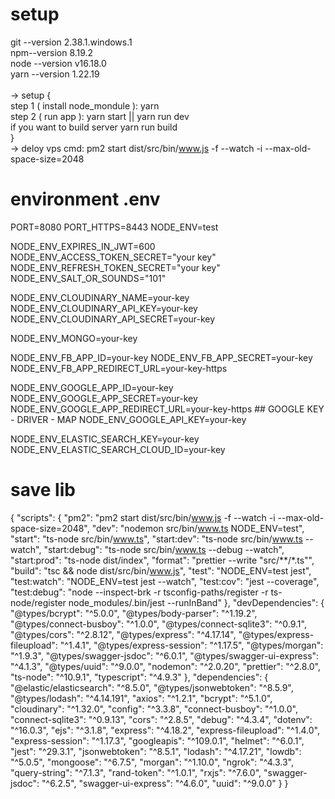 # setup
git --version 2.38.1.windows.1 <br />
npm--version 8.19.2 <br />
node --version v16.18.0 <br />
yarn --version 1.22.19 <br />
<br />
-> setup { <br />
    step 1 ( install node_mondule ): yarn <br /> 
    step 2 ( run app ): yarn start || yarn run dev <br />
    if you want to build server yarn run build <br />
} <br />
-> deloy vps cmd: pm2 start dist/src/bin/www.js -f --watch -i --max-old-space-size=2048 <br />
# environment  .env
PORT=8080
PORT_HTTPS=8443
NODE_ENV=test
<!-- # ENV JWT -->
NODE_ENV_EXPIRES_IN_JWT=600
NODE_ENV_ACCESS_TOKEN_SECRET="your key"
NODE_ENV_REFRESH_TOKEN_SECRET="your key"
NODE_ENV_SALT_OR_SOUNDS="101"
<!-- # HANDLER IMAGE WITH CLOUDINARY -->
NODE_ENV_CLOUDINARY_NAME=your-key
NODE_ENV_CLOUDINARY_API_KEY=your-key
NODE_ENV_CLOUDINARY_API_SECRET=your-key
<!-- # DATABASE MONGODB NO SQL -->
NODE_ENV_MONGO=your-key
<!-- # LOGIN THREE Facebook -->
NODE_ENV_FB_APP_ID=your-key
NODE_ENV_FB_APP_SECRET=your-key
NODE_ENV_FB_APP_REDIRECT_URL=your-key-https
<!-- # LOGIN THREE Google -->
NODE_ENV_GOOGLE_APP_ID=your-key
NODE_ENV_GOOGLE_APP_SECRET=your-key
NODE_ENV_GOOGLE_APP_REDIRECT_URL=your-key-https
    ## GOOGLE KEY - DRIVER - MAP 
    NODE_ENV_GOOGLE_API_KEY=your-key
<!-- # Elastic search -->
NODE_ENV_ELASTIC_SEARCH_KEY=your-key
NODE_ENV_ELASTIC_SEARCH_CLOUD_ID=your-key




# save lib 
{
  "scripts": {
    "pm2": "pm2 start dist/src/bin/www.js -f --watch -i --max-old-space-size=2048",
    "dev": "nodemon src/bin/www.ts NODE_ENV=test",
    "start": "ts-node src/bin/www.ts",
    "start:dev": "ts-node src/bin/www.ts --watch",
    "start:debug": "ts-node src/bin/www.ts --debug --watch",
    "start:prod": "ts-node dist/index",
    "format": "prettier --write \"src/**/*.ts\"",
    "build": "tsc && node dist/src/bin/www.js",
    "test": "NODE_ENV=test jest",
    "test:watch": "NODE_ENV=test jest --watch",
    "test:cov": "jest --coverage",
    "test:debug": "node --inspect-brk -r tsconfig-paths/register -r ts-node/register node_modules/.bin/jest --runInBand"
  },
  "devDependencies": {
    "@types/bcrypt": "^5.0.0",
    "@types/body-parser": "^1.19.2",
    "@types/connect-busboy": "^1.0.0",
    "@types/connect-sqlite3": "^0.9.1",
    "@types/cors": "^2.8.12",
    "@types/express": "^4.17.14",
    "@types/express-fileupload": "^1.4.1",
    "@types/express-session": "^1.17.5",
    "@types/morgan": "^1.9.3",
    "@types/swagger-jsdoc": "^6.0.1",
    "@types/swagger-ui-express": "^4.1.3",
    "@types/uuid": "^9.0.0",
    "nodemon": "^2.0.20",
    "prettier": "^2.8.0",
    "ts-node": "^10.9.1",
    "typescript": "^4.9.3"
  },
  "dependencies": {
    "@elastic/elasticsearch": "^8.5.0",
    "@types/jsonwebtoken": "^8.5.9",
    "@types/lodash": "^4.14.191",
    "axios": "^1.2.1",
    "bcrypt": "^5.1.0",
    "cloudinary": "^1.32.0",
    "config": "^3.3.8",
    "connect-busboy": "^1.0.0",
    "connect-sqlite3": "^0.9.13",
    "cors": "^2.8.5",
    "debug": "^4.3.4",
    "dotenv": "^16.0.3",
    "ejs": "^3.1.8",
    "express": "^4.18.2",
    "express-fileupload": "^1.4.0",
    "express-session": "^1.17.3",
    "googleapis": "^109.0.1",
    "helmet": "^6.0.1",
    "jest": "^29.3.1",
    "jsonwebtoken": "^8.5.1",
    "lodash": "^4.17.21",
    "lowdb": "^5.0.5",
    "mongoose": "^6.7.5",
    "morgan": "^1.10.0",
    "ngrok": "^4.3.3",
    "query-string": "^7.1.3",
    "rand-token": "^1.0.1",
    "rxjs": "^7.6.0",
    "swagger-jsdoc": "^6.2.5",
    "swagger-ui-express": "^4.6.0",
    "uuid": "^9.0.0"
  }
}
